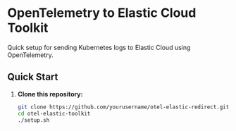 # OpenTelemetry to Elastic Cloud Toolkit

Quick setup for sending Kubernetes logs to Elastic Cloud using OpenTelemetry.

## Quick Start

1. **Clone this repository:**
   ```bash
   git clone https://github.com/yourusername/otel-elastic-redirect.git
   cd otel-elastic-toolkit
   ./setup.sh
   